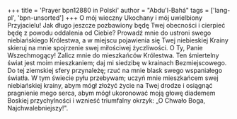 +++
title = 'Prayer bpn12880 in Polski'
author = "Abdu'l-Bahá"
tags = ['lang-pl', 'bpn-unsorted']
+++
O mój wieczny Ukochany i mój uwielbiony Przyjacielu! Jak długo jeszcze pozbawiony będę Twej obecności i cierpieć będę z powodu oddalenia od Ciebie? Prowadź mnie do ustroni swego niebiańskiego Królestwa, a w miejscu pojawienia się Twej niebieskiej Krainy skieruj na mnie spojrzenie swej miłościwej życzliwości.
O Ty, Panie Wszechmogący! Zalicz mnie do mieszkańców Królestwa. Ten śmiertelny świat jest moim mieszkaniem; daj mi siedzibę w krainach Bezmiejscowego. Do tej ziemskiej sfery przynależę; rzuć na mnie blask swego wspaniałego światła. W tym świecie pyłu przebywam; uczyń mnie mieszkańcem swej niebiańskiej krainy, abym mógł złożyć życie na Twej drodze i osiągnąć pragnienie mego serca, abym mógł ukoronować moją głowę diademem Boskiej przychylności i wznieść triumfalny okrzyk: „O Chwało Boga, Najchwalebniejszy!".

